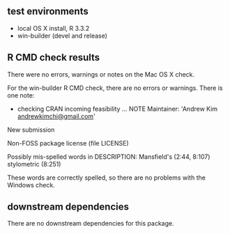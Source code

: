 ## test environments
* local OS X install, R 3.3.2 
* win-builder (devel and release)

## R CMD check results
There were no errors, warnings or notes on the Mac OS X check.

For the win-builder R CMD check, there are no errors or warnings. There is one note:

* checking CRAN incoming feasibility ... NOTE
Maintainer: 'Andrew Kim <andrewkimchi@gmail.com>'

New submission

Non-FOSS package license (file LICENSE)

Possibly mis-spelled words in DESCRIPTION:
  Mansfield's (2:44, 8:107)
  stylometric (8:251)

These words are correctly spelled, so there are no problems with the Windows check.

## downstream dependencies
There are no downstream dependencies for this package.